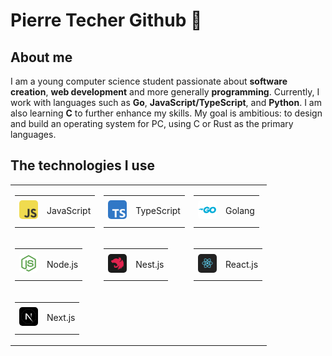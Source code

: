 <h1>Pierre Techer Github 👋</h1>

<h2>About me</h2>

<p>
    I am a young computer science student passionate about 
    <span style="font-weight: bold">software creation</span>, 
    <span style="font-weight: bold">web development</span> and more generally 
    <span style="font-weight: bold">programming</span>. Currently, I work with languages such as 
    <span style="font-weight: bold">Go</span>, 
    <span style="font-weight: bold">JavaScript/TypeScript</span>, and 
    <span style="font-weight: bold">Python</span>. I am also learning 
    <span style="font-weight: bold">C</span> to further enhance my skills. My goal is ambitious: to design and build an operating system for PC, using C or Rust as the primary languages.
</p>

<h2>The technologies I use</h2>

<table style="border-collapse: collapse; background: none;">
    <tr>
        <td style="border: none;">
            <table style="border-collapse: collapse; background: none;">
                <tr>
                    <td style="border: none;">
                        <img style="border-radius: 5px; width: 30px; height: 30px; object-fit: cover;" src="./assets/js-logo.png" alt="javascript logo">
                    </td>
                    <td style="border: none;">
                        <p>JavaScript</p>
                    </td>
                </tr>
            </table>
        </td>
        <td style="border: none;">
            <table style="border-collapse: collapse; background: none;">
                <tr>
                    <td style="border: none;">
                        <img style="border-radius: 5px; width: 30px; height: 30px; object-fit: cover;" src="./assets/ts-logo.png" alt="typescript logo">
                    </td>
                    <td style="border: none;">
                        <p>TypeScript</p>
                    </td>
                </tr>
            </table>
        </td>
        <td style="border: none;">
            <table style="border-collapse: collapse; background: none;">
                <tr>
                    <td style="border: none;">
                        <img style="border-radius: 5px; width: 30px; height: 30px; object-fit: cover;" src="./assets/go-logo.png" alt="golang logo">
                    </td>
                    <td style="border: none;">
                        <p>Golang</p>
                    </td>
                </tr>
            </table>
        </td>
    </tr>
    <tr>
        <td style="border: none;">
            <table style="border-collapse: collapse; background: none;">
                <tr>
                    <td style="border: none;">
                        <img style="border-radius: 5px; width: 30px; height: 30px; object-fit: cover;" src="./assets/nodejs-logo.jpg" alt="node js logo">
                    </td>
                    <td style="border: none;">
                        <p>Node.js</p>
                    </td>
                </tr>
            </table>
        </td>
        <td style="border: none;">
            <table style="border-collapse: collapse; background: none;">
                <tr>
                    <td style="border: none;">
                        <img style="border-radius: 5px; width: 30px; height: 30px; object-fit: cover;" src="./assets/nestjs-logo.png" alt="nestjs logo">
                    </td>
                    <td style="border: none;">
                        <p>Nest.js</p>
                    </td>
                </tr>
            </table>
        </td>
        <td style="border: none;">
            <table style="border-collapse: collapse; background: none;">
                <tr>
                    <td style="border: none;">
                        <img style="border-radius: 5px; width: 30px; height: 30px; object-fit: cover;" src="./assets/react-logo.png" alt="react js logo">
                    </td>
                    <td style="border: none;">
                        <p>React.js</p>
                    </td>
                </tr>
            </table>
        </td>
    </tr>
    <tr>
        <td style="border: none;">
            <table style="border-collapse: collapse; background: none;">
                <tr>
                    <td style="border: none;">
                        <img style="border-radius: 5px; width: 30px; height: 30px; object-fit: cover;" src="./assets/nextjs-logo.jpg" alt="next js logo">
                    </td>
                    <td style="border: none;">
                        <p>Next.js</p>
                    </td>
                </tr>
            </table>
        </td>
    </tr>
</table>

<!--
**techerpierre/techerpierre** is a ✨ _special_ ✨ repository because its `README.md` (this file) appears on your GitHub profile.

Here are some ideas to get you started:

- 🔭 I’m currently working on ...
- 🌱 I’m currently learning ...
- 👯 I’m looking to collaborate on ...
- 🤔 I’m looking for help with ...
- 💬 Ask me about ...
- 📫 How to reach me: ...
- 😄 Pronouns: ...
- ⚡ Fun fact: ...
-->

